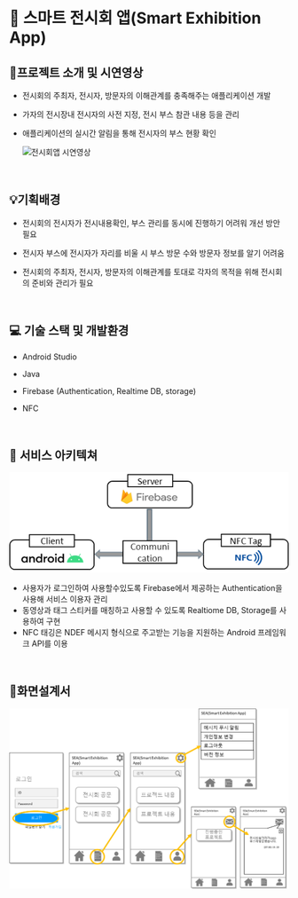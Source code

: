 # 📱 스마트 전시회 앱(Smart Exhibition App)

## 📌프로젝트 소개 및 시연영상

- 전시회의 주최자, 전시자, 방문자의 이해관계를 충족해주는 애플리케이션 개발

- 가자의 전시장내 전시자의 사전 지정, 전시 부스 참관 내용 등을 관리

- 애플리케이션의 실시간 알림을 통해 전시자의 부스 현황 확인

  ![전시회앱 시연영상](./assets/demoVideo.gif)

<br/>

## 💡기획배경

- 전시회의 전시자가 전시내용확인, 부스 관리를 동시에 진행하기 어려워 개선 방안 필요

- 전시자 부스에 전시자가 자리를 비울 시 부스 방문 수와 방문자 정보를 알기 어려움

- 전시회의 주최자, 전시자, 방문자의 이해관계를 토대로 각자의 목적을 위해 전시회의 준비와 관리가 필요

<br/>

## 💻 기술 스택 및 개발환경

- Android Studio
- Java
- Firebase (Authentication, Realtime DB, storage)

- NFC 

<br>

## 🧱 서비스 아키텍쳐

![image-20230723001125873](./assets/image-20230723001125873.png)

- 사용자가 로그인하여 사용할수있도록 Firebase에서 제공하는 Authentication을 사용해 서비스 이용자 관리
- 동영상과 태그 스티커를 매칭하고 사용할 수 있도록 Realtiome DB, Storage를 사용하여 구현
- NFC 태깅은 NDEF 메시지 형식으로 주고받는 기능을 지원하는 Android 프레임워크 API를 이용

<br>

## 🧩화면설계서

![image-20230723002358500](./assets/image-20230723002358500.png)